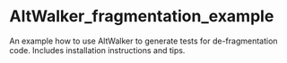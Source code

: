 # AltWalker_fragmentation_example
An example how to use AltWalker to generate tests for de-fragmentation code. Includes installation instructions and tips. 
